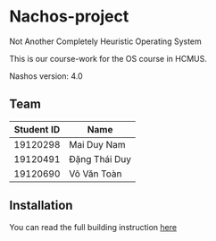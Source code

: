 # Nachos-project
Not Another Completely Heuristic Operating System

This is our course-work for the OS course in HCMUS.

Nashos version: 4.0

## Team
| Student ID 	| Name               	|
|------------	|--------------------	|
| 19120298   	| Mai Duy Nam   	    |
| 19120491   	| Đặng Thái Duy      	|
| 19120690   	| Võ Văn Toàn        	|

## Installation
You can read the full building instruction [here](https://www.fit.hcmus.edu.vn/~ntquan/os/setup_nachos.html)

